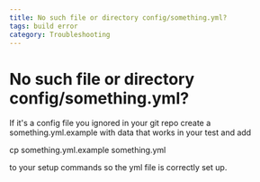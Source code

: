 ```yaml
---
title: No such file or directory config/something.yml?
tags: build error
category: Troubleshooting
---
```


# No such file or directory config/something.yml?

If it's a config file you ignored in your git repo create a something.yml.example with data that works in your test and add

  cp something.yml.example something.yml

to your setup commands so the yml file is correctly set up.
